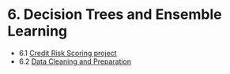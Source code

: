 # 6. Decision Trees and Ensemble Learning

* 6.1 [Credit Risk Scoring project](https://github.com/bhasarma/mlcoursezoom-camp/blob/main/notes/06-decision-trees/01-credit-risk-project.md)
* 6.2 [Data Cleaning and Preparation](https://github.com/bhasarma/mlcoursezoom-camp/blob/main/notes/06-decision-trees/02-data-preparation.md)
